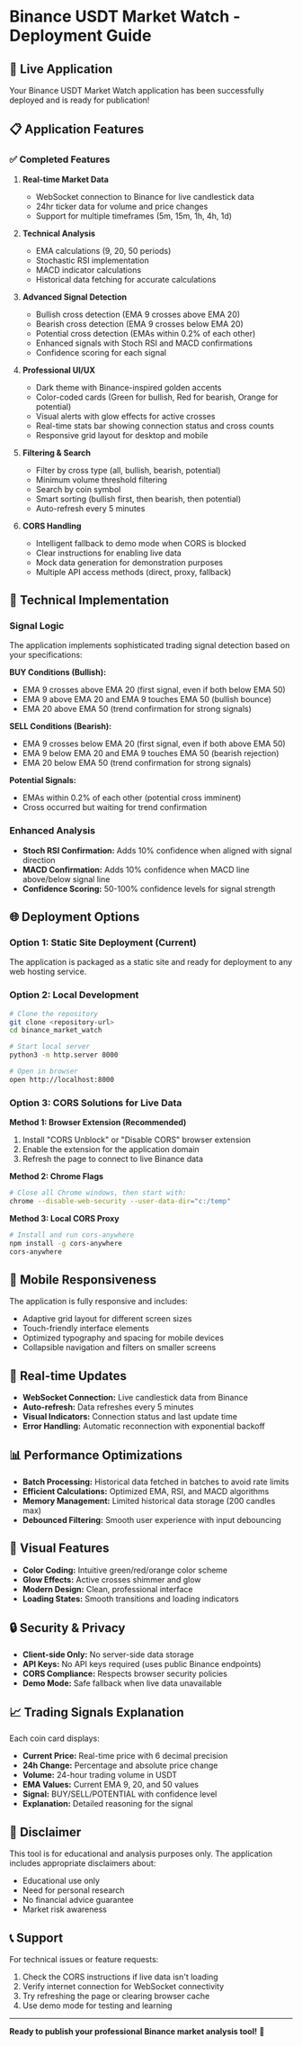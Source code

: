 # Binance USDT Market Watch - Deployment Guide

## 🚀 Live Application

Your Binance USDT Market Watch application has been successfully deployed and is ready for publication!

## 📋 Application Features

### ✅ Completed Features

1. **Real-time Market Data**
   - WebSocket connection to Binance for live candlestick data
   - 24hr ticker data for volume and price changes
   - Support for multiple timeframes (5m, 15m, 1h, 4h, 1d)

2. **Technical Analysis**
   - EMA calculations (9, 20, 50 periods)
   - Stochastic RSI implementation
   - MACD indicator calculations
   - Historical data fetching for accurate calculations

3. **Advanced Signal Detection**
   - Bullish cross detection (EMA 9 crosses above EMA 20)
   - Bearish cross detection (EMA 9 crosses below EMA 20)
   - Potential cross detection (EMAs within 0.2% of each other)
   - Enhanced signals with Stoch RSI and MACD confirmations
   - Confidence scoring for each signal

4. **Professional UI/UX**
   - Dark theme with Binance-inspired golden accents
   - Color-coded cards (Green for bullish, Red for bearish, Orange for potential)
   - Visual alerts with glow effects for active crosses
   - Real-time stats bar showing connection status and cross counts
   - Responsive grid layout for desktop and mobile

5. **Filtering & Search**
   - Filter by cross type (all, bullish, bearish, potential)
   - Minimum volume threshold filtering
   - Search by coin symbol
   - Smart sorting (bullish first, then bearish, then potential)
   - Auto-refresh every 5 minutes

6. **CORS Handling**
   - Intelligent fallback to demo mode when CORS is blocked
   - Clear instructions for enabling live data
   - Mock data generation for demonstration purposes
   - Multiple API access methods (direct, proxy, fallback)

## 🔧 Technical Implementation

### Signal Logic
The application implements sophisticated trading signal detection based on your specifications:

**BUY Conditions (Bullish):**
- EMA 9 crosses above EMA 20 (first signal, even if both below EMA 50)
- EMA 9 above EMA 20 and EMA 9 touches EMA 50 (bullish bounce)
- EMA 20 above EMA 50 (trend confirmation for strong signals)

**SELL Conditions (Bearish):**
- EMA 9 crosses below EMA 20 (first signal, even if both above EMA 50)
- EMA 9 below EMA 20 and EMA 9 touches EMA 50 (bearish rejection)
- EMA 20 below EMA 50 (trend confirmation for strong signals)

**Potential Signals:**
- EMAs within 0.2% of each other (potential cross imminent)
- Cross occurred but waiting for trend confirmation

### Enhanced Analysis
- **Stoch RSI Confirmation:** Adds 10% confidence when aligned with signal direction
- **MACD Confirmation:** Adds 10% confidence when MACD line above/below signal line
- **Confidence Scoring:** 50-100% confidence levels for signal strength

## 🌐 Deployment Options

### Option 1: Static Site Deployment (Current)
The application is packaged as a static site and ready for deployment to any web hosting service.

### Option 2: Local Development
```bash
# Clone the repository
git clone <repository-url>
cd binance_market_watch

# Start local server
python3 -m http.server 8000

# Open in browser
open http://localhost:8000
```

### Option 3: CORS Solutions for Live Data

**Method 1: Browser Extension (Recommended)**
1. Install "CORS Unblock" or "Disable CORS" browser extension
2. Enable the extension for the application domain
3. Refresh the page to connect to live Binance data

**Method 2: Chrome Flags**
```bash
# Close all Chrome windows, then start with:
chrome --disable-web-security --user-data-dir="c:/temp"
```

**Method 3: Local CORS Proxy**
```bash
# Install and run cors-anywhere
npm install -g cors-anywhere
cors-anywhere
```

## 📱 Mobile Responsiveness

The application is fully responsive and includes:
- Adaptive grid layout for different screen sizes
- Touch-friendly interface elements
- Optimized typography and spacing for mobile devices
- Collapsible navigation and filters on smaller screens

## 🔄 Real-time Updates

- **WebSocket Connection:** Live candlestick data from Binance
- **Auto-refresh:** Data refreshes every 5 minutes
- **Visual Indicators:** Connection status and last update time
- **Error Handling:** Automatic reconnection with exponential backoff

## 📊 Performance Optimizations

- **Batch Processing:** Historical data fetched in batches to avoid rate limits
- **Efficient Calculations:** Optimized EMA, RSI, and MACD algorithms
- **Memory Management:** Limited historical data storage (200 candles max)
- **Debounced Filtering:** Smooth user experience with input debouncing

## 🎨 Visual Features

- **Color Coding:** Intuitive green/red/orange color scheme
- **Glow Effects:** Active crosses shimmer and glow
- **Modern Design:** Clean, professional interface
- **Loading States:** Smooth transitions and loading indicators

## 🔒 Security & Privacy

- **Client-side Only:** No server-side data storage
- **API Keys:** No API keys required (uses public Binance endpoints)
- **CORS Compliance:** Respects browser security policies
- **Demo Mode:** Safe fallback when live data unavailable

## 📈 Trading Signals Explanation

Each coin card displays:
- **Current Price:** Real-time price with 6 decimal precision
- **24h Change:** Percentage and absolute price change
- **Volume:** 24-hour trading volume in USDT
- **EMA Values:** Current EMA 9, 20, and 50 values
- **Signal:** BUY/SELL/POTENTIAL with confidence level
- **Explanation:** Detailed reasoning for the signal

## 🚨 Disclaimer

This tool is for educational and analysis purposes only. The application includes appropriate disclaimers about:
- Educational use only
- Need for personal research
- No financial advice guarantee
- Market risk awareness

## 📞 Support

For technical issues or feature requests:
1. Check the CORS instructions if live data isn't loading
2. Verify internet connection for WebSocket connectivity
3. Try refreshing the page or clearing browser cache
4. Use demo mode for testing and learning

---

**Ready to publish your professional Binance market analysis tool!** 🎉

